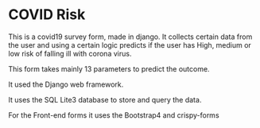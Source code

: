 # COVID Risk
This is a covid19 survey form, made in django. It collects certain data from the user and using a certain logic predicts if the user has High, medium or low risk of falling ill with corona virus.


This form takes mainly 13 parameters to predict the outcome.

It used the Django web framework.

It uses the SQL Lite3 database to store and query the data.

For the Front-end forms it uses the Bootstrap4 and crispy-forms
